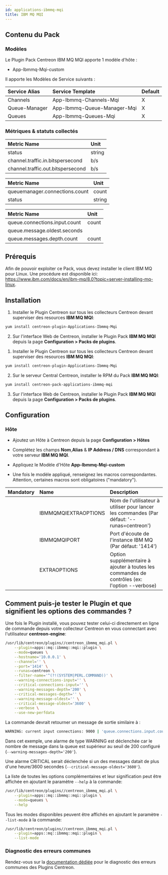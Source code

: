 ```yaml
---
id: applications-ibmmq-mqi
title: IBM MQ MQI
---
```


## Contenu du Pack

### Modèles

Le Plugin Pack Centreon IBM MQ MQI apporte 1 modèle d'hôte :
* App-Ibmmq-Mqi-custom

Il apporte les Modèles de Service suivants :

| Service Alias | Service Template            | Default |
|:--------------|:----------------------------|:--------|
| Channels      | App-Ibmmq-Channels-Mqi      | X       |
| Queue-Manager | App-Ibmmq-Queue-Manager-Mqi | X       |
| Queues        | App-Ibmmq-Queues-Mqi        | X       |

### Métriques & statuts collectés

<!--DOCUSAURUS_CODE_TABS-->

<!--Channels-->

| Metric Name                       | Unit   |
|:----------------------------------|:-------|
| status                            | string |
| channel.traffic.in.bitspersecond  | b/s     |
| channel.traffic.out.bitspersecond | b/s    |

<!--Queue-Manager-->

| Metric Name                    | Unit   |
|:-------------------------------|:-------|
| queuemanager.connections.count | count  |
| status                         | string |

<!--Queues-->

| Metric Name                   | Unit  |
|:------------------------------|:------|
| queue.connections.input.count | count |
| queue.message.oldest.seconds  |       |
| queue.messages.depth.count    | count |

<!--END_DOCUSAURUS_CODE_TABS-->

## Prérequis

Afin de pouvoir exploiter ce Pack, vous devez installer le client IBM MQ pour 
Linux. Une procédure est disponible ici: https://www.ibm.com/docs/en/ibm-mq/8.0?topic=server-installing-mq-linux. 

## Installation

<!--DOCUSAURUS_CODE_TABS-->

<!--Online License-->

1. Installer le Plugin Centreon sur tous les collecteurs Centreon devant superviser des resources **IBM MQ MQI**:

```bash
yum install centreon-plugin-Applications-Ibmmq-Mqi
```

2. Sur l'interface Web de Centreon, installer le Plugin Pack **IBM MQ MQI** depuis la page **Configuration > Packs de plugins**.

<!--Offline License-->

1. Installer le Plugin Centreon sur tous les collecteurs Centreon devant superviser des resources **IBM MQ MQI**:

```bash
yum install centreon-plugin-Applications-Ibmmq-Mqi
```

2. Sur le serveur Central Centreon, installer le RPM du Pack **IBM MQ MQI**:

 ```bash
yum install centreon-pack-applications-ibmmq-mqi
```

3. Sur l'interface Web de Centreon, installer le Plugin Pack **IBM MQ MQI** depuis la page **Configuration > Packs de plugins**.

<!--END_DOCUSAURUS_CODE_TABS-->

## Configuration

### Hôte

* Ajoutez un Hôte à Centreon depuis la page **Configuration > Hôtes**
* Complétez les champs **Nom**,**Alias** & **IP Address / DNS** correspondant à votre serveur **IBM MQ MQI**.
* Appliquez le Modèle d'Hôte **App-Ibmmq-Mqi-custom**

* Une fois le modèle appliqué, renseignez les macros correspondantes. Attention, certaines macros sont obligatoires ("mandatory").

| Mandatory | Name                 | Description                                                                                  |
|:----------|:---------------------|:---------------------------------------------------------------------------------------------|
|           | IBMMQMQIEXTRAOPTIONS | Nom de l'utilisateur à utiliser pour lancer les commandes (Par défaut: '--runas=centreon')   |
|           | IBMMQMQIPORT         | Port d'écoute de l'instance IBM MQ (Par défaut: '1414')                                      |
|           | EXTRAOPTIONS         | Option supplémentaire à ajouter à toutes les commandes de contrôles (ex: l'option --verbose) |

## Comment puis-je tester le Plugin et que signifient les options des commandes ? 

Une fois le Plugin installé, vous pouvez tester celui-ci directement en ligne 
de commande depuis votre collecteur Centreon en vous connectant avec 
l'utilisateur **centreon-engine**:

```bash
/usr/lib/centreon/plugins//centreon_ibmmq_mqi.pl \
    --plugin=apps::mq::ibmmq::mqi::plugin \
    --mode=queues \
    --hostname='10.0.0.1' \
    --channel='' \
    --port='1414' \
    --runas=centreon \
    --filter-name='^(?!(SYSTEM|PERL.COMMAND))' \
    --warning-connections-input='' \
    --critical-connections-input='' \
    --warning-messages-depth='200' \
    --critical-messages-depth='' \
    --warning-message-oldest='' \
    --critical-message-oldest='3600' \
    --verbose \
    --use-new-perfdata 
```

La commande devrait retourner un message de sortie similaire à :

```bash
WARNING: current input connections: 9000 | 'queue.connections.input.count'=9000;;;0; 'queue.messages.depth.count'=20;200;;0; 'queue.message.oldest.seconds'=9000;;3600;; 
```

Dans cet exemple, une alarme de type WARNING est déclenchée car le nombre de message dans la queue est 
supérieur au seuil de 200 configuré (`--warning-messages-depth='200'`). 

Une alarme CRITICAL serait déclenchée si un des messages datait de plus d'une heure/3600 secondes (`--critical-message-oldest='3600'`). 

La liste de toutes les options complémentaires et leur signification peut être
affichée en ajoutant le paramètre `--help` à la commande:

```bash
/usr/lib/centreon/plugins//centreon_ibmmq_mqi.pl \
    --plugin=apps::mq::ibmmq::mqi::plugin \
    --mode=queues \
    --help
 ```

Tous les modes disponibles peuvent être affichés en ajoutant le paramètre 
`--list-mode` à la commande:

```bash
/usr/lib/centreon/plugins//centreon_ibmmq_mqi.pl \
    --plugin=apps::mq::ibmmq::mqi::plugin \
    --list-mode
 ```

### Diagnostic des erreurs communes

Rendez-vous sur la [documentation dédiée](../tutorials/troubleshooting-plugins.html)
pour le diagnostic des erreurs communes des Plugins Centreon.